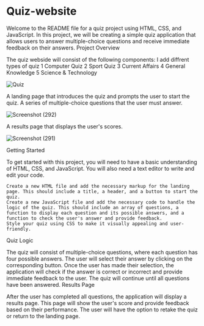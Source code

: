 # Quiz-website
Welcome to the README file for a quiz project using HTML, CSS, and JavaScript. In this project, we will be creating a simple quiz application that allows users to answer multiple-choice questions and receive immediate feedback on their answers.
Project Overview

The quiz webside will consist of the following components:
   I add diffrent types of quiz
   1 Computer Quiz
   2 Sport Quiz
   3 Current Affairs
   4 General Knowledge
   5 Science & Technology
   
   ![Quiz](https://user-images.githubusercontent.com/120910923/229303702-cdf170a9-01e7-4cdf-8578-072e78a3cd4c.png)


   A landing page that introduces the quiz and prompts the user to start the quiz.
   A series of multiple-choice questions that the user must answer.
   
   
   ![Screenshot (292)](https://user-images.githubusercontent.com/120910923/229304071-42976db3-8c18-45e1-8d06-41102949263d.png)

   A results page that displays the user's scores.
    
    
  ![Screenshot (291)](https://user-images.githubusercontent.com/120910923/229304014-797e4dba-83ec-4d62-bb8a-c576ecc31d70.png)


Getting Started

To get started with this project, you will need to have a basic understanding of HTML, CSS, and JavaScript. You will also need a text editor to write and edit your code.

    Create a new HTML file and add the necessary markup for the landing page. This should include a title, a header, and a button to start the quiz.
    Create a new JavaScript file and add the necessary code to handle the logic of the quiz. This should include an array of questions, a function to display each question and its possible answers, and a function to check the user's answer and provide feedback.
    Style your quiz using CSS to make it visually appealing and user-friendly.

Quiz Logic

The quiz will consist of multiple-choice questions, where each question has four possible answers. The user will select their answer by clicking on the corresponding button. Once the user has made their selection, the application will check if the answer is correct or incorrect and provide immediate feedback to the user. The quiz will continue until all questions have been answered.
Results Page

After the user has completed all questions, the application will display a results page. This page will show the user's score and provide feedback based on their performance. The user will have the option to retake the quiz or return to the landing page.
